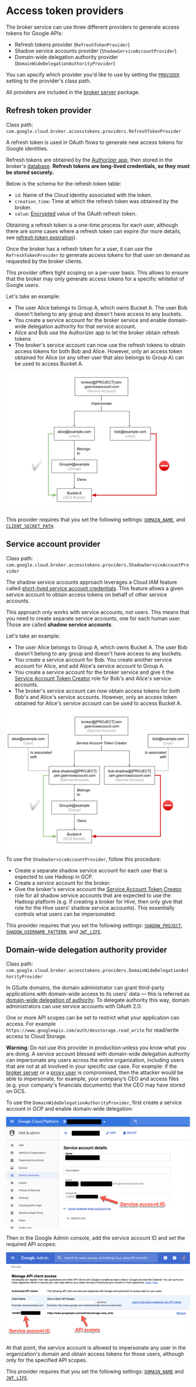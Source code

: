 # Access token providers

The broker service can use three different providers to generate access tokens for Google APIs:

- Refresh tokens provider (`RefreshTokenProvider`)
- Shadow service accounts provider (`ShadowServiceAccountProvider`)
- Domain-wide delegation authority provider (`DomainWideDelegationAuthorityProvider`)

You can specify which provider you'd like to use by setting the [`PROVIDER`](settings.md#PROVIDER) setting to the provider's class path.

All providers are included in the [broker server](broker-server.md) package.

## Refresh token provider

Class path: `com.google.cloud.broker.accesstokens.providers.RefreshTokenProvider`

A refresh token is used in OAuth flows to generate new access tokens for Google identities.

Refresh tokens are obtained by the [Authorizer app](authorizer.md), then stored in the broker's [database](database.md).
**Refresh tokens are long-lived credentials, so they must be stored securely.**

Below is the schema for the refresh token table:

- `id`: Name of the Cloud Identity associated with the token.
- `creation_time`: Time at which the refresh token was obtained by the broker.
- `value`: [Encrypted](encryption.md) value of the OAuth refresh token.

Obtaining a refresh token is a one-time process for each user, although there are some cases where a refresh token can
expire (for more details, see [refresh token expiration](https://developers.google.com/identity/protocols/OAuth2#expiration)).

Once the broker has a refresh token for a user, it can use the `RefreshTokenProvider` to generate access tokens for that user
on demand as requested by the broker clients.

This provider offers tight scoping on a per-user basis. This allows to ensure that the broker may only generate access tokens
for a specific whitelist of Google users.

Let's take an example:

- The user Alice belongs to Group A, which owns Bucket A. The user Bob doesn't belong to any group and doesn't have access to any buckets.
- You create a service account for the broker service and enable domain-wide delegation authority for that service account.
- Alice and Bob use the Authorizer app to let the broker obtain refresh tokens
- The broker's service account can now use the refresh tokens to obtain access tokens for both Bob and Alice. However, only an access token obtained for Alice (or any other user that also belongs to Group A) can be used to access Bucket A.

<img src="../img/access-example-users.svg">

This provider requires that you set the following settings: [`DOMAIN_NAME`](settings.md#DOMAIN_NAME), and
[`CLIENT_SECRET_PATH`](settings.md#CLIENT_SECRET_PATH).

## Service account provider

Class path: `com.google.cloud.broker.accesstokens.providers.ShadowServiceAccountProvider`

The shadow service accounts approach leverages a Cloud IAM feature called [short-lived service account credentials](https://cloud.google.com/iam/docs/creating-short-lived-service-account-credentials).
This feature allows a given service account to obtain access tokens on behalf of other service accounts.

This approach only works with service accounts, not users. This means that you need to create separate service accounts, one for
each human user. Those are called **shadow service accounts**.

Let's take an example:

- The user Alice belongs to Group A, which owns Bucket A. The user Bob doesn't belong to any group and doesn't have access to any buckets.
- You create a service account for Bob. You create another service account for Alice, and add Alice's service account to Group A.
- You create a service account for the broker service and give it the [Service Account Token Creator](https://cloud.google.com/iam/docs/service-accounts#the_service_account_token_creator_role)
  role for Bob's and Alice's service accounts.
- The broker's service account can now obtain access tokens for both Bob's and Alice's service accounts. However, only an access
  token obtained for Alice's service account can be used to access Bucket A.

<img src="../img/access-example-service-accounts.svg">

To use the `ShadowServiceAccountProvider`, follow this procedure:

- Create a separate shadow service account for each user that is expected to use Hadoop in GCP.
- Create a service account for the broker.
- Give the broker's service account the [Service Account Token Creator](https://cloud.google.com/iam/docs/service-accounts#the_service_account_token_creator_role)
  role for all shadow service accounts that are expected to use the Hadoop platform (e.g. if creating a broker for Hive,
  then only give that role for the Hive users' shadow service accounts). This essentially controls what users can be impersonated.

This provider requires that you set the following settings: [`SHADOW_PROJECT`](settings.md#SHADOW_PROJECT),
[`SHADOW_USERNAME_PATTERN`](settings.md#SHADOW_USERNAME_PATTERN), and [`JWT_LIFE`](settings.md#JWT_LIFE).

## Domain-wide delegation authority provider

Class path: `com.google.cloud.broker.accesstokens.providers.DomainWideDelegationAuthorityProvider`

In GSuite domains, the domain administrator can grant third-party applications with domain-wide access to its users' data — this is
referred as [domain-wide delegation of authority](https://developers.google.com/admin-sdk/directory/v1/guides/delegation). To delegate
authority this way, domain administrators can use service accounts with OAuth 2.0.

One or more API scopes can be set to restrict what your application can access. For example `https://www.googleapis.com/auth/devstorage.read_write` for read/write access
to Cloud Storage.

**Warning**: Do _not_ use this provider in production unless you know what you are doing.
A service account blessed with domain-wide delegation authority can impersonate any users across the entire organization,
including users that are not at all involved in your specific use case. For example: if the [broker server](broker-server.md) or a
[proxy user](authentication.md#proxy-user-impersonation) is compromised, then the attacker would be able to impersonate,
for example, your company’s CEO and access files (e.g. your company's financials documents) that the CEO may have stored on GCS.

To use the `DomainWideDelegationAuthorityProvider`, first create a service account in GCP and enable domain-wide delegation:

<img src="../img/dwd-service-accounts-screen.png">

Then in the Google Admin console, add the service account ID and set the required API scopes:

<img src="../img/dwd-admin-screen.png">

At that point, the service account is allowed to impersonate any user in the organization's domain and obtain access tokens for those users, although only for the specified API scopes.

This provider requires that you set the following settings: [`DOMAIN_NAME`](settings.md#DOMAIN_NAME) and [`JWT_LIFE`](settings.md#JWT_LIFE).
